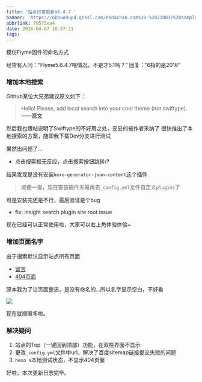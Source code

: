 ```yaml
---
title: '站点日常更新V6.4.7 '
banner: 'https://obbuo9upd.qnssl.com/Konachan.com%20-%20218037%20sample.webp'
abbrlink: 79575ea4
date: 2016-04-07 16:57:11
tags:
---
```

模仿Flyme固件的命名方式

经常有人问：“Flyme5.6.4.7啥情况，不是才5.1吗？”
回复：”6指的是2016“

<!--more-->

### 增加本地搜索

Github某位大兄弟建议原文如下：

> Hello!
Please, add local search into your cool theme (not swiftype). ——[原文](httpss://github.com/ppoffice/hexo-theme-icarus/issues/125)

然后我也跟帖说明了Swiftype的不好用之处，妥妥的被作者采纳了
很快推出了本地搜索的方案，随即我下载Dev分支进行测试

果然出问题了...
- 点击搜索框无反应，点击搜索按钮跳转/?

结果发现是没有安装`hexo-generator-json-content`这个插件

> 顺便一提，现在安装插件无需再去`_config.yml`文件自定义`plugins`了

可是安装完还是不行，最后验证是个bug
- fix: insight search plugin site root issue

现在已经可以正常使用啦，大家可以右上角体验体验~

### 增加页面名字

由于搜索默认显示站点所有页面
- <a href="https://www.tiexo.cn/about" target="_blank">留言</a>
- <a href="https://www.tiexo.cn/404" target="_blank">404页面</a>

原本我为了让页面整洁，是没有命名的...所以名字显示空白，不好看

![](https://obbuo9upd.qnssl.com/20160407164954.jpg)

现在就顺眼多啦。

### 解决疑问

1. 站点的Top（一键回到顶部）功能，在双栏界面不显示
2. 更改`_config.yml`文件中url，解决了百度sitemap链接提交失败的问题
3. `hexo s`本地测试状态，不显示404页面

好啦，本次更新日志完毕。
